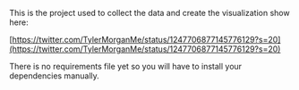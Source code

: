 This is the project used to collect the data and create the visualization show here:

[https://twitter.com/TylerMorganMe/status/1247706877145776129?s=20](https://twitter.com/TylerMorganMe/status/1247706877145776129?s=20)

There is no requirements file yet so you will have to install your dependencies manually.
